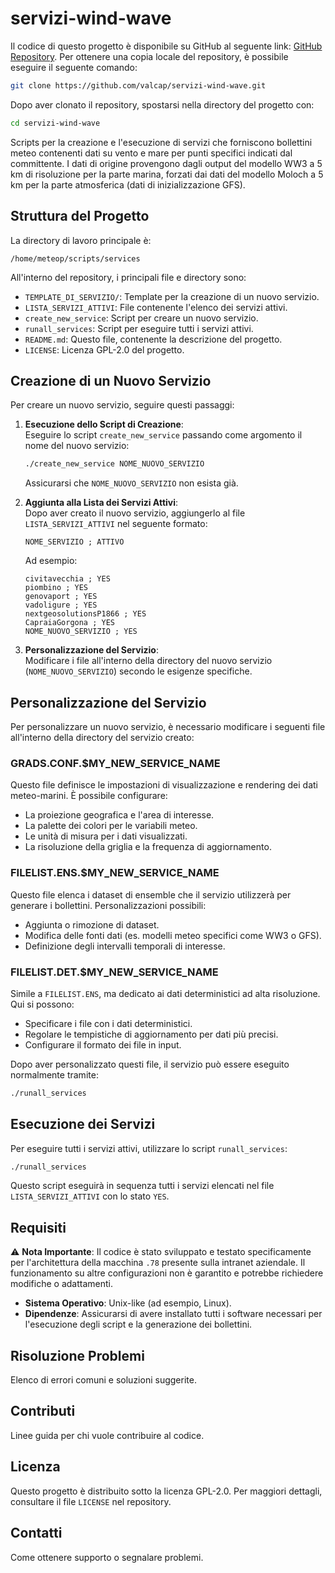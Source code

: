 # servizi-wind-wave

Il codice di questo progetto è disponibile su GitHub al seguente link: [GitHub Repository](https://github.com/valcap/servizi-wind-wave). Per ottenere una copia locale del repository, è possibile eseguire il seguente comando:

```bash
git clone https://github.com/valcap/servizi-wind-wave.git
```

Dopo aver clonato il repository, spostarsi nella directory del progetto con:
```bash
cd servizi-wind-wave
```

Scripts per la creazione e l'esecuzione di servizi che forniscono bollettini meteo contenenti dati su vento e mare per punti specifici indicati dal committente. I dati di origine provengono dagli output del modello WW3 a 5 km di risoluzione per la parte marina, forzati dai dati del modello Moloch a 5 km per la parte atmosferica (dati di inizializzazione GFS).

## Struttura del Progetto

La directory di lavoro principale è:

```
/home/meteop/scripts/services
```

All'interno del repository, i principali file e directory sono:

- `TEMPLATE_DI_SERVIZIO/`: Template per la creazione di un nuovo servizio.
- `LISTA_SERVIZI_ATTIVI`: File contenente l'elenco dei servizi attivi.
- `create_new_service`: Script per creare un nuovo servizio.
- `runall_services`: Script per eseguire tutti i servizi attivi.
- `README.md`: Questo file, contenente la descrizione del progetto.
- `LICENSE`: Licenza GPL-2.0 del progetto.

## Creazione di un Nuovo Servizio

Per creare un nuovo servizio, seguire questi passaggi:

1. **Esecuzione dello Script di Creazione**:  
   Eseguire lo script `create_new_service` passando come argomento il nome del nuovo servizio:
   ```bash
   ./create_new_service NOME_NUOVO_SERVIZIO
   ```
   Assicurarsi che `NOME_NUOVO_SERVIZIO` non esista già.

2. **Aggiunta alla Lista dei Servizi Attivi**:  
   Dopo aver creato il nuovo servizio, aggiungerlo al file `LISTA_SERVIZI_ATTIVI` nel seguente formato:
   ```
   NOME_SERVIZIO ; ATTIVO
   ```
   Ad esempio:
   ```
   civitavecchia ; YES
   piombino ; YES
   genovaport ; YES
   vadoligure ; YES
   nextgeosolutionsP1866 ; YES
   CapraiaGorgona ; YES
   NOME_NUOVO_SERVIZIO ; YES
   ```

3. **Personalizzazione del Servizio**:  
   Modificare i file all'interno della directory del nuovo servizio (`NOME_NUOVO_SERVIZIO`) secondo le esigenze specifiche.

## Personalizzazione del Servizio

Per personalizzare un nuovo servizio, è necessario modificare i seguenti file all'interno della directory del servizio creato:

### **GRADS.CONF.$MY_NEW_SERVICE_NAME**
Questo file definisce le impostazioni di visualizzazione e rendering dei dati meteo-marini. È possibile configurare:
- La proiezione geografica e l'area di interesse.
- La palette dei colori per le variabili meteo.
- Le unità di misura per i dati visualizzati.
- La risoluzione della griglia e la frequenza di aggiornamento.

### **FILELIST.ENS.$MY_NEW_SERVICE_NAME**
Questo file elenca i dataset di ensemble che il servizio utilizzerà per generare i bollettini. Personalizzazioni possibili:
- Aggiunta o rimozione di dataset.
- Modifica delle fonti dati (es. modelli meteo specifici come WW3 o GFS).
- Definizione degli intervalli temporali di interesse.

### **FILELIST.DET.$MY_NEW_SERVICE_NAME**
Simile a `FILELIST.ENS`, ma dedicato ai dati deterministici ad alta risoluzione. Qui si possono:
- Specificare i file con i dati deterministici.
- Regolare le tempistiche di aggiornamento per dati più precisi.
- Configurare il formato dei file in input.

Dopo aver personalizzato questi file, il servizio può essere eseguito normalmente tramite:
```bash
./runall_services
```

## Esecuzione dei Servizi

Per eseguire tutti i servizi attivi, utilizzare lo script `runall_services`:
```bash
./runall_services
```
Questo script eseguirà in sequenza tutti i servizi elencati nel file `LISTA_SERVIZI_ATTIVI` con lo stato `YES`.

## Requisiti

⚠️ **Nota Importante**: Il codice è stato sviluppato e testato specificamente per l'architettura della macchina `.78` presente sulla intranet aziendale. Il funzionamento su altre configurazioni non è garantito e potrebbe richiedere modifiche o adattamenti.


- **Sistema Operativo**: Unix-like (ad esempio, Linux).
- **Dipendenze**: Assicurarsi di avere installato tutti i software necessari per l'esecuzione degli script e la generazione dei bollettini.

## Risoluzione Problemi

Elenco di errori comuni e soluzioni suggerite.

## Contributi

Linee guida per chi vuole contribuire al codice.

## Licenza

Questo progetto è distribuito sotto la licenza GPL-2.0. Per maggiori dettagli, consultare il file `LICENSE` nel repository.

## Contatti

Come ottenere supporto o segnalare problemi.


